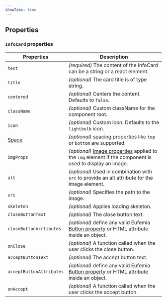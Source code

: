 ```yaml
---
showTabs: true
---
```


## Properties

### `InfoCard` properties

| Properties                                  | Description                                                                                                                       |
| ------------------------------------------- | --------------------------------------------------------------------------------------------------------------------------------- |
| `text`                                      | _(required)_ The content of the InfoCard can be a string or a react element.                                                      |
| `title`                                     | _(optional)_ The card title is of type string.                                                                                    |
| `centered`                                  | _(optional)_ Centers the content. Defaults to `false`.                                                                            |
| `className`                                 | _(optional)_ Custom className for the component root.                                                                             |
| `icon`                                      | _(optional)_ Custom icon. Defaults to the `lightbulb` icon.                                                                       |
| [Space](/uilib/components/space/properties) | _(optional)_ spacing properties like `top` or `bottom` are supported.                                                             |
| `imgProps`                                  | _(optional)_ [Image properties](/uilib/elements/image) applied to the `img` element if the component is used to display an image. |
| `alt`                                       | _(optional)_ Used in combination with `src` to provide an alt attribute for the image element.                                    |
| `src`                                       | _(optional)_ Specifies the path to the image.                                                                                     |
| `skeleton`                                  | _(optional)_ Applies loading skeleton.                                                                                            |
| `closeButtonText`                           | _(optional)_ The close button text.                                                                                               |
| `closeButtonArrtibutes`                     | _(optional)_ define any valid Eufemia [Button property](/uilib/element/button) or HTML attribute inside an object.                |
| `onClose`                                   | _(optional)_ A function called when the user clicks the close button.                                                             |
| `acceptButtonText`                          | _(optional)_ The accept button text.                                                                                              |
| `acceptButtonAttributes`                    | _(optional)_ define any valid Eufemia [Button property](/uilib/element/button) or HTML attribute inside an object.                |
| `onAccept`                                  | _(optional)_ A function called when the user clicks the accept button.                                                            |
